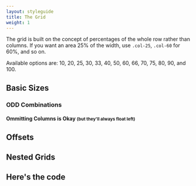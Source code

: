 ```yaml
---
layout: styleguide
title: The Grid
weight: 1
---
```

The grid is built on the concept of percentages of the whole row rather than columns. If you want an area 25% of the width, use `.col-25`, `.col-60` for 60%, and so on.

Available options are: 10, 20, 25, 30, 33, 40, 50, 60, 66, 70, 75, 80, 90, and 100.

<h2>Basic Sizes</h2>
<div class="grid-sample">
  <div class="row">
    <div class="col-100"></div>
  </div>
  <div class="row">
    <div class="col-50"></div>
    <div class="col-50"></div>
  </div>
  <div class="row">
    <div class="col-33"></div>
    <div class="col-33"></div>
    <div class="col-33"></div>
  </div>
  <div class="row">
    <div class="col-25"></div>
    <div class="col-25"></div>
    <div class="col-25"></div>
    <div class="col-25"></div>
  </div>
  <div class="row">
    <div class="col-20"></div>
    <div class="col-20"></div>
    <div class="col-20"></div>
    <div class="col-20"></div>
    <div class="col-20"></div>
  </div>
  <div class="row">
    <div class="col-10"></div>
    <div class="col-10"></div>
    <div class="col-10"></div>
    <div class="col-10"></div>
    <div class="col-10"></div>
    <div class="col-10"></div>
    <div class="col-10"></div>
    <div class="col-10"></div>
    <div class="col-10"></div>
    <div class="col-10"></div>
  </div>

  <h3>ODD Combinations</h3>
  <div class="row">
    <div class="col-20"></div>
    <div class="col-80"></div>
  </div>
  <div class="row">
    <div class="col-20"></div>
    <div class="col-60"></div>
    <div class="col-20"></div>
  </div>
  <div class="row">
    <div class="col-20"></div>
    <div class="col-40"></div>
    <div class="col-20"></div>
    <div class="col-10"></div>
    <div class="col-10"></div>
  </div>
  <div class="row">
    <div class="col-75"></div>
    <div class="col-25"></div>
  </div>
  <div class="row">
    <div class="col-25"></div>
    <div class="col-50"></div>
    <div class="col-25"></div>
  </div>
  <div class="row">
    <div class="col-30"></div>
    <div class="col-30"></div>
    <div class="col-30"></div>
    <div class="col-10"></div>
  </div>
  <div class="row">
    <div class="col-50"></div>
    <div class="col-25"></div>
    <div class="col-25"></div>
  </div>
  <div class="row">
    <div class="col-66"></div>
    <div class="col-33"></div>
  </div>
  <div class="row">
    <div class="col-33"></div>
    <div class="col-66"></div>
  </div>

  <h4>Ommitting Columns is Okay <small>(but they'll always float left)</small></h4>
  <div class="row">
    <div class="col-33"></div>
  </div>
  <div class="row">
    <div class="col-66"></div>
  </div>

  <h2>Offsets</h2>
  <div class="row">
    <div class="col-66 offset-33"></div>
  </div>
  <div class="row">
    <div class="col-50 offset-50"></div>
  </div>
  <div class="row">
    <div class="col-33 offset-66"></div>
  </div>
  <div class="row">
    <div class="col-33"></div>
    <div class="col-33 offset-33"></div>
  </div>
  <div class="row">
    <div class="col-33 offset-33"></div>
  </div>
  <h2>Nested Grids</h2>
  <div class="row">
    <div class="col-50">
      <div class="row">
        <div class="col-33"></div>
        <div class="col-66"></div>
      </div>
    </div>
    <div class="col-50">
      <div class="row">
        <div class="col-33"></div>
        <div class="col-66"></div>
      </div>
    </div>
  </div>
  <div class="row">
    <div class="col-66">
      <div class="row">
        <div class="col-33"></div>
        <div class="col-66"></div>
      </div>
    </div>
    <div class="col-33">
      <div class="row">
        <div class="col-50"></div>
        <div class="col-50"></div>
      </div>
    </div>
  </div>
</div>

<h2>Here's the code</h2>
<script src="https://gist.github.com/jcornelius/ab9e5abfd3aa22043d8a.js"></script>


<script src="//code.jquery.com/jquery-1.10.2.min.js"></script>
<script type="text/javascript">
$( document ).ready(function() {
  $('.row div').not('.row').each(function(){
    var t = $(this).attr("class");
    var t = t.replace(" ", ".");
    $(this).prepend('.' + t);
  });
});
</script>